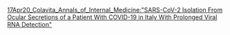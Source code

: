 [17Apr20_Colavita_Annals_of_Internal_Medicine:"SARS-CoV-2 Isolation From Ocular Secretions of a Patient With COVID-19 in Italy With Prolonged Viral RNA Detection"](https://annals.org/aim/fullarticle/2764963/sars-cov-2-isolation-from-ocular-secretions-patient-covid-19)
